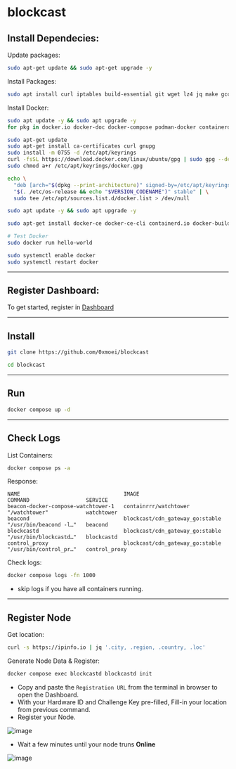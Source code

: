 # blockcast

## Install Dependecies:
Update packages:
```bash
sudo apt-get update && sudo apt-get upgrade -y
```
Install Packages:
```bash
sudo apt install curl iptables build-essential git wget lz4 jq make gcc nano automake autoconf tmux htop nvme-cli libgbm1 pkg-config libssl-dev libleveldb-dev tar clang bsdmainutils ncdu unzip libleveldb-dev  -y
```
Install Docker:
```bash
sudo apt update -y && sudo apt upgrade -y
for pkg in docker.io docker-doc docker-compose podman-docker containerd runc; do sudo apt-get remove $pkg; done

sudo apt-get update
sudo apt-get install ca-certificates curl gnupg
sudo install -m 0755 -d /etc/apt/keyrings
curl -fsSL https://download.docker.com/linux/ubuntu/gpg | sudo gpg --dearmor -o /etc/apt/keyrings/docker.gpg
sudo chmod a+r /etc/apt/keyrings/docker.gpg

echo \
  "deb [arch="$(dpkg --print-architecture)" signed-by=/etc/apt/keyrings/docker.gpg] https://download.docker.com/linux/ubuntu \
  "$(. /etc/os-release && echo "$VERSION_CODENAME")" stable" | \
  sudo tee /etc/apt/sources.list.d/docker.list > /dev/null

sudo apt update -y && sudo apt upgrade -y

sudo apt-get install docker-ce docker-ce-cli containerd.io docker-buildx-plugin docker-compose-plugin

# Test Docker
sudo docker run hello-world

sudo systemctl enable docker
sudo systemctl restart docker
```

---

## Register Dashboard:
To get started, register in [Dashboard](https://app.blockcast.network?referral-code=QCsKOk)

---

## Install
```bash
git clone https://github.com/0xmoei/blockcast
```
```bash
cd blockcast
```

---

## Run
```bash
docker compose up -d
```

---

## Check Logs
List Containers:
```bash
docker compose ps -a
```
Response:
```
NAME                                 IMAGE                             COMMAND                  SERVICE          
beacon-docker-compose-watchtower-1   containrrr/watchtower             "/watchtower"            watchtower
beacond                              blockcast/cdn_gateway_go:stable   "/usr/bin/beacond -l…"   beacond
blockcastd                           blockcast/cdn_gateway_go:stable   "/usr/bin/blockcastd…"   blockcastd
control_proxy                        blockcast/cdn_gateway_go:stable   "/usr/bin/control_pr…"   control_proxy
```
Check logs:
```bash
docker compose logs -fn 1000
```
* skip logs if you have all containers running.

---

## Register Node
Get location:
```bash
curl -s https://ipinfo.io | jq '.city, .region, .country, .loc'
```

Generate Node Data & Register:
```bash
docker compose exec blockcastd blockcastd init
```
* Copy and paste the `Registration URL` from the terminal in browser to open the Dashboard.
* With your Hardware ID and Challenge Key pre-filled, Fill-in your location from previous command.
* Register your Node.

![image](https://github.com/user-attachments/assets/e81a9eb2-291a-4d9b-a5db-72999f14b473)

* Wait a few minutes until your node truns **Online**

![image](https://github.com/user-attachments/assets/b7fd77ab-2ee0-4086-bb56-c2746ad8ee1e)


